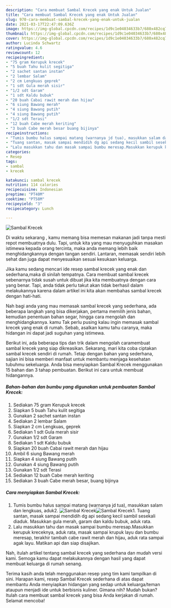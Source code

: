 ```yaml
---
description: "Cara membuat Sambal Krecek yang enak Untuk Jualan"
title: "Cara membuat Sambal Krecek yang enak Untuk Jualan"
slug: 970-cara-membuat-sambal-krecek-yang-enak-untuk-jualan
date: 2021-03-17T22:47:09.636Z
image: https://img-global.cpcdn.com/recipes/1d9c1e04034633b7/680x482cq70/sambal-krecek-foto-resep-utama.jpg
thumbnail: https://img-global.cpcdn.com/recipes/1d9c1e04034633b7/680x482cq70/sambal-krecek-foto-resep-utama.jpg
cover: https://img-global.cpcdn.com/recipes/1d9c1e04034633b7/680x482cq70/sambal-krecek-foto-resep-utama.jpg
author: Lucinda Schwartz
ratingvalue: 4.6
reviewcount: 12
recipeingredient:
- "75 gram Kerupuk krecek"
- "5 buah Tahu kulit segitiga"
- "2 sachet santan instan"
- "2 lembar Salam"
- "2 cm Lengkuas geprek"
- "1 sdt Gula merah sisir"
- "1/2 sdt Garam"
- "1 sdt Kaldu bubuk"
- "20 buah Cabai rawit merah dan hijau"
- "6 siung Bawang merah"
- "4 siung Bawang putih"
- "4 siung Bawang putih"
- "1/2 sdt Terasi"
- "12 buah Cabe merah keriting"
- "3 buah Cabe merah besar buang bijinya"
recipeinstructions:
- "Tumis bumbu halus sampai matang (warnanya jd tua), masukkan salam dan lengkuas, aduk2."
- "Tuang santan, masak sampai mendidih dg api sedang kecil sambil sesekali diaduk. Masukkan gula merah, garam dan kaldu bubuk, aduk rata."
- "Lalu masukkan tahu dan masak sampai bumbu meresap.Masukkan kerupuk kreceknya, aduk rata, masak sampai krupuk layu dan bumbu meresap, terakhir tambah cabe rawit merah dan hijau, aduk rata sampai agak layu. Matikan api dan siap disajikan."
categories:
- Resep
tags:
- sambal
- krecek

katakunci: sambal krecek 
nutrition: 114 calories
recipecuisine: Indonesian
preptime: "PT40M"
cooktime: "PT58M"
recipeyield: "3"
recipecategory: Lunch

---
```



![Sambal Krecek](https://img-global.cpcdn.com/recipes/1d9c1e04034633b7/680x482cq70/sambal-krecek-foto-resep-utama.jpg)

Di waktu  sekarang , kamu memang bisa memesan makanan jadi tanpa mesti repot membuatnya dulu. Tapi, untuk kita yang mau menyuguhkan masakan istimewa kepada orang tercinta, maka anda memang lebih baik menghidangkannya dengan tangan sendiri. Lantaran, memasak sendiri lebih sehat dan juga dapat menyesuaikan sesuai kesukaan keluarga.

Jika kamu sedang mencari ide resep sambal krecek yang enak dan sederhana,maka di sinilah tempatnya. Cara membuat sambal krecek  sebenarnya tidak susah untuk dibuat jika kita membuatnya dengan cara yang benar. Tapi, anda tidak perlu takut akan tidak berhasil dalam melakukannya 
karena dalam artikel ini kita akan membahas sambal krecek dengan hati-hati.  



Nah bagi anda yang mau memasak sambal krecek yang sederhana, ada beberapa langkah yang bisa dikerjakan, pertama memilih jenis bahan, kemudian penentuan bahan segar, hingga cara mengolah dan menghidangkannya. kamu Tak perlu pusing kalau ingin memasak sambal krecek yang enak di rumah. Sebab, asalkan kamu  tahu caranya, maka hidangan ini dapat jadi suguhan yang istimewa.

Berikut ini, ada beberapa tips dan trik dalam mengolah caramembuat sambal krecek yang siap dikreasikan. Sekarang, mari kita coba ciptakan sambal krecek sendiri di rumah. Tetap dengan bahan yang sederhana, sajian ini bisa memberi manfaat untuk membantu menjaga kesehatan tubuhmu sekeluarga. Anda bisa menyiapkan Sambal Krecek menggunakan 15 bahan dan 3 tahap pembuatan. Berikut ini cara untuk membuat hidangannya.

<!--inarticleads1-->

##### Bahan-bahan dan bumbu yang digunakan untuk pembuatan Sambal Krecek:

1. Sediakan 75 gram Kerupuk krecek
1. Siapkan 5 buah Tahu kulit segitiga
1. Gunakan 2 sachet santan instan
1. Sediakan 2 lembar Salam
1. Siapkan 2 cm Lengkuas, geprek
1. Sediakan 1 sdt Gula merah sisir
1. Gunakan 1/2 sdt Garam
1. Sediakan 1 sdt Kaldu bubuk
1. Siapkan 20 buah Cabai rawit merah dan hijau
1. Ambil 6 siung Bawang merah
1. Siapkan 4 siung Bawang putih
1. Gunakan 4 siung Bawang putih
1. Gunakan 1/2 sdt Terasi
1. Sediakan 12 buah Cabe merah keriting
1. Sediakan 3 buah Cabe merah besar, buang bijinya




<!--inarticleads2-->

##### Cara menyiapkan Sambal Krecek:

1. Tumis bumbu halus sampai matang (warnanya jd tua), masukkan salam dan lengkuas, aduk2.
<img src="https://img-global.cpcdn.com/steps/88e80ad2a2aac566/160x128cq70/sambal-krecek-langkah-memasak-1-foto.jpg" alt="Sambal Krecek"><img src="https://img-global.cpcdn.com/steps/8cbcc528b0c7f09a/160x128cq70/sambal-krecek-langkah-memasak-1-foto.jpg" alt="Sambal Krecek">1. Tuang santan, masak sampai mendidih dg api sedang kecil sambil sesekali diaduk. Masukkan gula merah, garam dan kaldu bubuk, aduk rata.
1. Lalu masukkan tahu dan masak sampai bumbu meresap.Masukkan kerupuk kreceknya, aduk rata, masak sampai krupuk layu dan bumbu meresap, terakhir tambah cabe rawit merah dan hijau, aduk rata sampai agak layu. Matikan api dan siap disajikan.




Nah, itulah artikel tentang  sambal krecek  yang sederhana dan mudah versi kami. Semoga kamu dapat melakukannya dengan hasil yang dapat membuat keluarga di rumah senang. 

Terima kasih anda telah menggunakan resep yang tim kami tampilkan di sini. Harapan kami, resep  Sambal Krecek sederhana di atas dapat membantu Anda menyiapkan hidangan yang sedap untuk keluarga/teman ataupun menjadi ide untuk berbisnis kuliner. Gimana nih? Mudah bukan? Itulah cara membuat sambal krecek yang bisa Anda kerjakan di rumah. Selamat mencoba!

